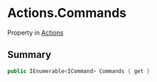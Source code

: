 # Actions.Commands

Property in [Actions](/docs/api/csharp/yarn.unity.actions.md)

## Summary



```csharp
public IEnumerable<ICommand> Commands { get }
```

